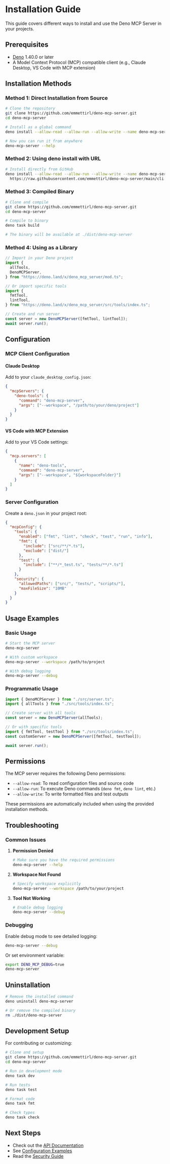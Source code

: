 # Installation Guide

This guide covers different ways to install and use the Deno MCP Server in your
projects.

## Prerequisites

- [Deno](https://deno.land/) 1.40.0 or later
- A Model Context Protocol (MCP) compatible client (e.g., Claude Desktop, VS
  Code with MCP extension)

## Installation Methods

### Method 1: Direct Installation from Source

```bash
# Clone the repository
git clone https://github.com/emmettirl/deno-mcp-server.git
cd deno-mcp-server

# Install as a global command
deno install --allow-read --allow-run --allow-write --name deno-mcp-server cli.ts

# Now you can run it from anywhere
deno-mcp-server --help
```

### Method 2: Using deno install with URL

```bash
# Install directly from GitHub
deno install --allow-read --allow-run --allow-write --name deno-mcp-server \
  https://raw.githubusercontent.com/emmettirl/deno-mcp-server/main/cli.ts
```

### Method 3: Compiled Binary

```bash
# Clone and compile
git clone https://github.com/emmettirl/deno-mcp-server.git
cd deno-mcp-server

# Compile to binary
deno task build

# The binary will be available at ./dist/deno-mcp-server
```

### Method 4: Using as a Library

```typescript
// Import in your Deno project
import {
  allTools,
  DenoMCPServer,
} from "https://deno.land/x/deno_mcp_server/mod.ts";

// Or import specific tools
import {
  fmtTool,
  lintTool,
} from "https://deno.land/x/deno_mcp_server/src/tools/index.ts";

// Create and run server
const server = new DenoMCPServer([fmtTool, lintTool]);
await server.run();
```

## Configuration

### MCP Client Configuration

#### Claude Desktop

Add to your `claude_desktop_config.json`:

```json
{
  "mcpServers": {
    "deno-tools": {
      "command": "deno-mcp-server",
      "args": ["--workspace", "/path/to/your/deno/project"]
    }
  }
}
```

#### VS Code with MCP Extension

Add to your VS Code settings:

```json
{
  "mcp.servers": [
    {
      "name": "deno-tools",
      "command": "deno-mcp-server",
      "args": ["--workspace", "${workspaceFolder}"]
    }
  ]
}
```

### Server Configuration

Create a `deno.json` in your project root:

```json
{
  "mcpConfig": {
    "tools": {
      "enabled": ["fmt", "lint", "check", "test", "run", "info"],
      "fmt": {
        "include": ["src/**/*.ts"],
        "exclude": ["dist/"]
      },
      "test": {
        "include": ["**/*_test.ts", "tests/**/*.ts"]
      }
    },
    "security": {
      "allowedPaths": ["src/", "tests/", "scripts/"],
      "maxFileSize": "10MB"
    }
  }
}
```

## Usage Examples

### Basic Usage

```bash
# Start the MCP server
deno-mcp-server

# With custom workspace
deno-mcp-server --workspace /path/to/project

# With debug logging
deno-mcp-server --debug
```

### Programmatic Usage

```typescript
import { DenoMCPServer } from "./src/server.ts";
import { allTools } from "./src/tools/index.ts";

// Create server with all tools
const server = new DenoMCPServer(allTools);

// Or with specific tools
import { fmtTool, testTool } from "./src/tools/index.ts";
const customServer = new DenoMCPServer([fmtTool, testTool]);

await server.run();
```

## Permissions

The MCP server requires the following Deno permissions:

- `--allow-read`: To read configuration files and source code
- `--allow-run`: To execute Deno commands (`deno fmt`, `deno lint`, etc.)
- `--allow-write`: To write formatted files and test outputs

These permissions are automatically included when using the provided
installation methods.

## Troubleshooting

### Common Issues

1. **Permission Denied**
   ```bash
   # Make sure you have the required permissions
   deno-mcp-server --help
   ```

2. **Workspace Not Found**
   ```bash
   # Specify workspace explicitly
   deno-mcp-server --workspace /path/to/your/project
   ```

3. **Tool Not Working**
   ```bash
   # Enable debug logging
   deno-mcp-server --debug
   ```

### Debugging

Enable debug mode to see detailed logging:

```bash
deno-mcp-server --debug
```

Or set environment variable:

```bash
export DENO_MCP_DEBUG=true
deno-mcp-server
```

## Uninstallation

```bash
# Remove the installed command
deno uninstall deno-mcp-server

# Or remove the compiled binary
rm ./dist/deno-mcp-server
```

## Development Setup

For contributing or customizing:

```bash
# Clone and setup
git clone https://github.com/emmettirl/deno-mcp-server.git
cd deno-mcp-server

# Run in development mode
deno task dev

# Run tests
deno task test

# Format code
deno task fmt

# Check types
deno task check
```

## Next Steps

- Check out the [API Documentation](./docs/api.md)
- See [Configuration Examples](./docs/examples/)
- Read the [Security Guide](./docs/security.md)
